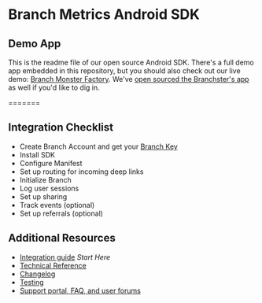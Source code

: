 # Branch Metrics Android SDK

## Demo App
This is the readme file of our open source Android SDK. There's a full demo app embedded in this repository, but you should also check out our live demo: [Branch Monster Factory](https://play.google.com/store/apps/details?id=io.branch.branchster). We've [open sourced the Branchster's app](https://github.com/BranchMetrics/Branchster-Android) as well if you'd like to dig in.

=======

## Integration Checklist

- Create Branch Account and get your [Branch Key](https://dashboard.branch.io/#/settings)
- Install SDK
- Configure Manifest
- Set up routing for incoming deep links
- Initialize Branch
- Log user sessions 
- Set up sharing 
- Track events (optional)
- Set up referrals (optional)

## Additional Resources
- [Integration guide](https://dev.branch.io/recipes/quickstart_guide/android/) *Start Here*
- [Technical Reference](https://github.com/BranchMetrics/Android-Deferred-Deep-Linking-SDK/blob/master/Reference.md)
- [Changelog](https://github.com/BranchMetrics/Android-Deferred-Deep-Linking-SDK/blob/master/ChangeLog.md)
- [Testing](https://dev.branch.io/recipes/testing_your_integration/android/)
- [Support portal, FAQ, and user forums](http://support.branch.io)



